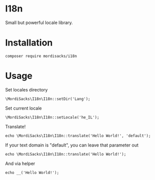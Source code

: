 # I18n
Small but powerful locale library.

# Installation
``` 
composer require mordisacks/i18n
```

# Usage

Set locales directory
```
\MordiSacks\I18n\I18n::setDir('Lang');
```

Set current locale
```
\MordiSacks\I18n\I18n::setLocale('he_IL');
```

Translate!
```
echo \MordiSacks\I18n\I18n::translate('Hello World!', 'default');
```
If your text domain is "default", you can leave that parameter out
```
echo \MordiSacks\I18n\I18n::translate('Hello World!');
```
And via helper
```
echo __('Hello World!');
```